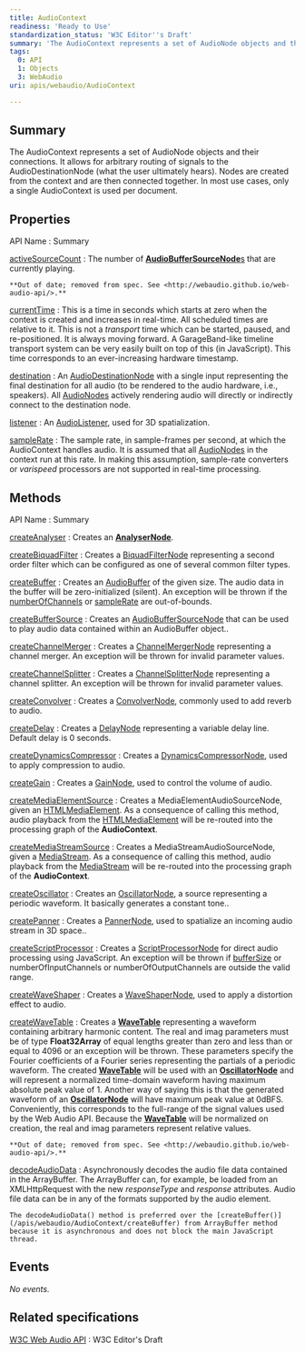 ```yaml
---
title: AudioContext
readiness: 'Ready to Use'
standardization_status: 'W3C Editor''s Draft'
summary: 'The AudioContext represents a set of AudioNode objects and their connections. It allows for arbitrary routing of signals to the AudioDestinationNode (what the user ultimately hears). Nodes are created from the context and are then connected together. In most use cases, only a single AudioContext is used per document.'
tags:
  0: API
  1: Objects
  3: WebAudio
uri: apis/webaudio/AudioContext

---
```

## <span>Summary</span>

The AudioContext represents a set of AudioNode objects and their connections. It allows for arbitrary routing of signals to the AudioDestinationNode (what the user ultimately hears). Nodes are created from the context and are then connected together. In most use cases, only a single AudioContext is used per document.

## <span>Properties</span>

API Name
:   Summary

[activeSourceCount](/apis/webaudio/AudioContext/activeSourceCount)
:   The number of [**AudioBufferSourceNode**s](/apis/webaudio/AudioBufferSourceNode) that are currently playing.

    **Out of date; removed from spec. See <http://webaudio.github.io/web-audio-api/>.**

[currentTime](/apis/webaudio/AudioContext/currentTime)
:   This is a time in seconds which starts at zero when the context is created and increases in real-time. All scheduled times are relative to it. This is not a *transport* time which can be started, paused, and re-positioned. It is always moving forward. A GarageBand-like timeline transport system can be very easily built on top of this (in JavaScript). This time corresponds to an ever-increasing hardware timestamp.

[destination](/apis/webaudio/AudioContext/destination)
:   An [AudioDestinationNode](/apis/webaudio/AudioDestinationNode) with a single input representing the final destination for all audio (to be rendered to the audio hardware, i.e., speakers). All [AudioNodes](/apis/webaudio/AudioNode) actively rendering audio will directly or indirectly connect to the destination node.

[listener](/apis/webaudio/AudioContext/listener)
:   An [AudioListener](/apis/webaudio/AudioListener), used for 3D spatialization.

[sampleRate](/apis/webaudio/AudioContext/sampleRate)
:   The sample rate, in sample-frames per second, at which the AudioContext handles audio. It is assumed that all [AudioNodes](/apis/webaudio/AudioNode) in the context run at this rate. In making this assumption, sample-rate converters or *varispeed* processors are not supported in real-time processing.

## <span>Methods</span>

API Name
:   Summary

[createAnalyser](/apis/webaudio/AudioContext/createAnalyser)
:   Creates an [**AnalyserNode**](/apis/webaudio/AnalyserNode).

[createBiquadFilter](/apis/webaudio/AudioContext/createBiquadFilter)
:   Creates a [BiquadFilterNode](/apis/webaudio/BiquadFilterNode) representing a second order filter which can be configured as one of several common filter types.

[createBuffer](/apis/webaudio/AudioContext/createBuffer)
:   Creates an [AudioBuffer](/apis/webaudio/AudioBuffer) of the given size. The audio data in the buffer will be zero-initialized (silent). An exception will be thrown if the [numberOfChannels](/apis/webaudio/AudioBuffer/numberOfChannels) or [sampleRate](/apis/webaudio/AudioContext/sampleRate) are out-of-bounds.

[createBufferSource](/apis/webaudio/AudioContext/createBufferSource)
:   Creates an [AudioBufferSourceNode](/apis/webaudio/AudioBufferSourceNode) that can be used to play audio data contained within an AudioBuffer object..

[createChannelMerger](/apis/webaudio/AudioContext/createChannelMerger)
:   Creates a [ChannelMergerNode](/apis/webaudio/ChannelMergerNode) representing a channel merger. An exception will be thrown for invalid parameter values.

[createChannelSplitter](/apis/webaudio/AudioContext/createChannelSplitter)
:   Creates a [ChannelSplitterNode](/apis/webaudio/ChannelSplitterNode) representing a channel splitter. An exception will be thrown for invalid parameter values.

[createConvolver](/apis/webaudio/AudioContext/createConvolver)
:   Creates a [ConvolverNode](/apis/webaudio/ConvolverNode), commonly used to add reverb to audio.

[createDelay](/apis/webaudio/AudioContext/createDelay)
:   Creates a [DelayNode](/apis/webaudio/DelayNode) representing a variable delay line. Default delay is 0 seconds.

[createDynamicsCompressor](/apis/webaudio/AudioContext/createDynamicsCompressor)
:   Creates a [DynamicsCompressorNode](/apis/webaudio/DynamicsCompressorNode), used to apply compression to audio.

[createGain](/apis/webaudio/AudioContext/createGain)
:   Creates a [GainNode](/apis/webaudio/GainNode), used to control the volume of audio.

[createMediaElementSource](/apis/webaudio/AudioContext/createMediaElementSource)
:   Creates a MediaElementAudioSourceNode, given an [HTMLMediaElement](/dom/HTMLMediaElement). As a consequence of calling this method, audio playback from the [HTMLMediaElement](/dom/HTMLMediaElement) will be re-routed into the processing graph of the **AudioContext**.

[createMediaStreamSource](/apis/webaudio/AudioContext/createMediaStreamSource)
:   Creates a MediaStreamAudioSourceNode, given a [MediaStream](/apis/webrtc/MediaStream). As a consequence of calling this method, audio playback from the [MediaStream](/apis/webrtc/MediaStream) will be re-routed into the processing graph of the **AudioContext**.

[createOscillator](/apis/webaudio/AudioContext/createOscillator)
:   Creates an [OscillatorNode](/apis/webaudio/OscillatorNode), a source representing a periodic waveform. It basically generates a constant tone..

[createPanner](/apis/webaudio/AudioContext/createPanner)
:   Creates a [PannerNode](/apis/webaudio/PannerNode), used to spatialize an incoming audio stream in 3D space..

[createScriptProcessor](/apis/webaudio/AudioContext/createScriptProcessor)
:   Creates a [ScriptProcessorNode](/apis/webaudio/ScriptProcessorNode) for direct audio processing using JavaScript. An exception will be thrown if [bufferSize](/apis/webaudio/ScriptProcessorNode/bufferSize) or numberOfInputChannels or numberOfOutputChannels are outside the valid range.

[createWaveShaper](/apis/webaudio/AudioContext/createWaveShaper)
:   Creates a [WaveShaperNode](/apis/webaudio/WaveShaperNode), used to apply a distortion effect to audio.

[createWaveTable](/apis/webaudio/AudioContext/createWaveTable)
:   Creates a [**WaveTable**](/apis/webaudio/WaveTable) representing a waveform containing arbitrary harmonic content. The real and imag parameters must be of type **Float32Array** of equal lengths greater than zero and less than or equal to 4096 or an exception will be thrown. These parameters specify the Fourier coefficients of a Fourier series representing the partials of a periodic waveform. The created [**WaveTable**](/apis/webaudio/WaveTable) will be used with an [**OscillatorNode**](/apis/webaudio/OscillatorNode) and will represent a normalized time-domain waveform having maximum absolute peak value of 1. Another way of saying this is that the generated waveform of an [**OscillatorNode**](/apis/webaudio/OscillatorNode) will have maximum peak value at 0dBFS. Conveniently, this corresponds to the full-range of the signal values used by the Web Audio API. Because the [**WaveTable**](/apis/webaudio/WaveTable) will be normalized on creation, the real and imag parameters represent relative values.

    **Out of date; removed from spec. See <http://webaudio.github.io/web-audio-api/>.**

[decodeAudioData](/apis/webaudio/AudioContext/decodeAudioData)
:   Asynchronously decodes the audio file data contained in the ArrayBuffer. The ArrayBuffer can, for example, be loaded from an XMLHttpRequest with the new *responseType* and *response* attributes. Audio file data can be in any of the formats supported by the audio element.

    The decodeAudioData() method is preferred over the [createBuffer()](/apis/webaudio/AudioContext/createBuffer) from ArrayBuffer method because it is asynchronous and does not block the main JavaScript thread.

## <span>Events</span>

*No events.*

## <span>Related specifications</span>

[W3C Web Audio API](https://dvcs.w3.org/hg/audio/raw-file/tip/webaudio/specification.html)
:   W3C Editor's Draft
